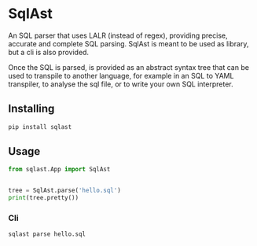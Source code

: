 # SqlAst

An SQL parser that uses LALR (instead of regex), providing precise, accurate
and complete SQL parsing. SqlAst is meant to be used as library, but a cli is
also provided.

Once the SQL is parsed, is provided as an abstract syntax tree that can be used
to transpile to another language, for example in an SQL to YAML transpiler,
to analyse the sql file, or to write your own SQL interpreter.


## Installing

```sh
pip install sqlast
```

## Usage

```python
from sqlast.App import SqlAst


tree = SqlAst.parse('hello.sql')
print(tree.pretty())
```

### Cli

```sh
sqlast parse hello.sql
```

